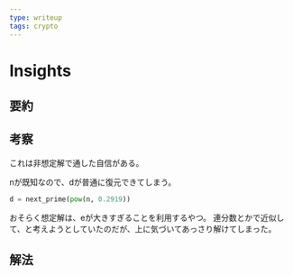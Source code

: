 ```yaml
---
type: writeup
tags: crypto
---
```


# Insights

## 要約

## 考察

これは非想定解で通した自信がある。

nが既知なので、dが普通に復元できてしまう。

```python
d = next_prime(pow(n, 0.2919))
```

おそらく想定解は、eが大きすぎることを利用するやつ。
連分数とかで近似して、と考えようとしていたのだが、上に気づいてあっさり解けてしまった。

## 解法
